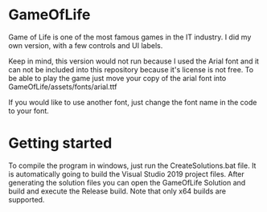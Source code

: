 # GameOfLife

Game of Life is one of the most famous games in the IT industry. I did my own version, with a few controls and UI labels.

Keep in mind, this version would not run because I used the Arial font and it can not be included into this repository because it's license is not free.
To be able to play the game just move your copy of the arial font into GameOfLife/assets/fonts/arial.ttf

If you would like to use another font, just change the font name in the code to your font.

# Getting started

To compile the program in windows, just run the CreateSolutions.bat file. It is automatically going to build the Visual Studio 2019 project files.
After generating the solution files you can open the GameOfLife Solution and build and execute the Release build. Note that only x64 builds are supported.

